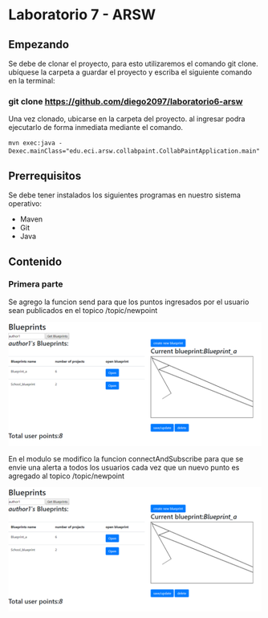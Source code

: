 # Laboratorio 7 - ARSW
## Empezando
Se debe de clonar el proyecto, para esto utilizaremos el comando git clone. ubíquese la carpeta a guardar el proyecto y escriba el siguiente comando en la terminal:
 
 ### git clone https://github.com/diego2097/laboratorio6-arsw
Una vez clonado, ubicarse en la carpeta del proyecto. al ingresar podra ejecutarlo de forma inmediata mediante el comando. 
```
mvn exec:java -Dexec.mainClass="edu.eci.arsw.collabpaint.CollabPaintApplication.main"
```
## Prerrequisitos
Se debe tener instalados los siguientes programas en nuestro sistema operativo: 
- Maven
- Git
- Java
## Contenido 

### Primera parte 

Se agrego la funcion send para que los puntos ingresados por el usuario sean publicados en el topico /topic/newpoint

![alt text](https://github.com/diego2097/laboratorio6-arsw/blob/master/img/puntos.PNG "puntos")


En el modulo se modifico la funcion connectAndSubscribe para que se envie una alerta a todos los usuarios cada vez que un nuevo punto es agregado al topico /topic/newpoint

![alt text](https://github.com/diego2097/laboratorio6-arsw/blob/master/img/puntos.PNG "puntos")
